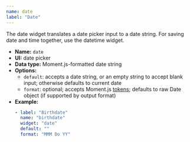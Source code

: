 ```yaml
---
name: date
label: "Date"
---
```


The date widget translates a date picker input to a date string. For saving date and time together, use the datetime widget.

- **Name:** `date`
- **UI:** date picker
- **Data type:** Moment.js-formatted date string
- **Options:**
  - `default`: accepts a date string, or an empty string to accept blank input; otherwise defaults to current date
  - `format`: optional; accepts Moment.js [tokens](https://momentjs.com/docs/#/parsing/string-format/); defaults to raw Date object (if supported by output format)
- **Example:**
    ```yaml
    - label: "Birthdate"
      name: "birthdate"
      widget: "date"
      default: ""
      format: "MMM Do YY"
    ```
